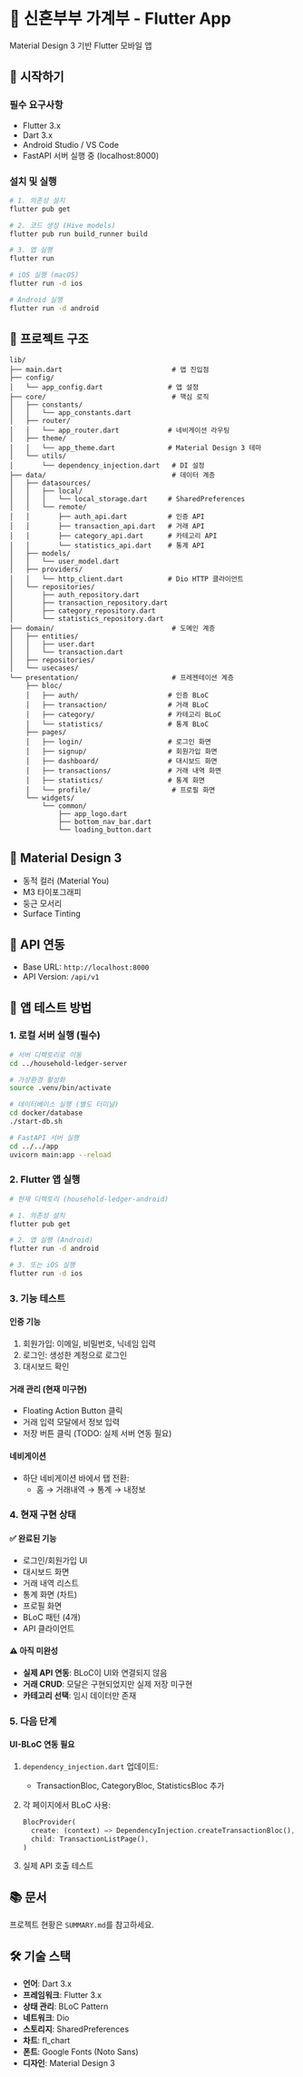 # 💑 신혼부부 가계부 - Flutter App

Material Design 3 기반 Flutter 모바일 앱

## 🚀 시작하기

### 필수 요구사항
- Flutter 3.x
- Dart 3.x
- Android Studio / VS Code
- FastAPI 서버 실행 중 (localhost:8000)

### 설치 및 실행

```bash
# 1. 의존성 설치
flutter pub get

# 2. 코드 생성 (Hive models)
flutter pub run build_runner build

# 3. 앱 실행
flutter run

# iOS 실행 (macOS)
flutter run -d ios

# Android 실행
flutter run -d android
```

## 📁 프로젝트 구조

```
lib/
├── main.dart                           # 앱 진입점
├── config/
│   └── app_config.dart                # 앱 설정
├── core/                               # 핵심 로직
│   ├── constants/
│   │   └── app_constants.dart
│   ├── router/
│   │   └── app_router.dart            # 네비게이션 라우팅
│   ├── theme/
│   │   └── app_theme.dart             # Material Design 3 테마
│   └── utils/
│       └── dependency_injection.dart   # DI 설정
├── data/                               # 데이터 계층
│   ├── datasources/
│   │   ├── local/
│   │   │   └── local_storage.dart     # SharedPreferences
│   │   └── remote/
│   │       ├── auth_api.dart          # 인증 API
│   │       ├── transaction_api.dart   # 거래 API
│   │       ├── category_api.dart      # 카테고리 API
│   │       └── statistics_api.dart    # 통계 API
│   ├── models/
│   │   └── user_model.dart
│   ├── providers/
│   │   └── http_client.dart           # Dio HTTP 클라이언트
│   └── repositories/
│       ├── auth_repository.dart
│       ├── transaction_repository.dart
│       ├── category_repository.dart
│       └── statistics_repository.dart
├── domain/                             # 도메인 계층
│   ├── entities/
│   │   ├── user.dart
│   │   └── transaction.dart
│   ├── repositories/
│   └── usecases/
└── presentation/                       # 프레젠테이션 계층
    ├── bloc/
    │   ├── auth/                      # 인증 BLoC
    │   ├── transaction/               # 거래 BLoC
    │   ├── category/                  # 카테고리 BLoC
    │   └── statistics/                # 통계 BLoC
    ├── pages/
    │   ├── login/                     # 로그인 화면
    │   ├── signup/                    # 회원가입 화면
    │   ├── dashboard/                 # 대시보드 화면
    │   ├── transactions/              # 거래 내역 화면
    │   ├── statistics/                # 통계 화면
    │   └── profile/                    # 프로필 화면
    └── widgets/
        └── common/
            ├── app_logo.dart
            ├── bottom_nav_bar.dart
            └── loading_button.dart
```

## 🎨 Material Design 3

- 동적 컬러 (Material You)
- M3 타이포그래피
- 둥근 모서리
- Surface Tinting

## 🔗 API 연동

- Base URL: `http://localhost:8000`
- API Version: `/api/v1`

## 🧪 앱 테스트 방법

### 1. 로컬 서버 실행 (필수)
```bash
# 서버 디렉토리로 이동
cd ../household-ledger-server

# 가상환경 활성화
source .venv/bin/activate

# 데이터베이스 실행 (별도 터미널)
cd docker/database
./start-db.sh

# FastAPI 서버 실행
cd ../../app
uvicorn main:app --reload
```

### 2. Flutter 앱 실행
```bash
# 현재 디렉토리 (household-ledger-android)

# 1. 의존성 설치
flutter pub get

# 2. 앱 실행 (Android)
flutter run -d android

# 3. 또는 iOS 실행
flutter run -d ios
```

### 3. 기능 테스트

#### 인증 기능
1. 회원가입: 이메일, 비밀번호, 닉네임 입력
2. 로그인: 생성한 계정으로 로그인
3. 대시보드 확인

#### 거래 관리 (현재 미구현)
- Floating Action Button 클릭
- 거래 입력 모달에서 정보 입력
- 저장 버튼 클릭 (TODO: 실제 서버 연동 필요)

#### 네비게이션
- 하단 네비게이션 바에서 탭 전환:
  - 홈 → 거래내역 → 통계 → 내정보

### 4. 현재 구현 상태

#### ✅ 완료된 기능
- 로그인/회원가입 UI
- 대시보드 화면
- 거래 내역 리스트
- 통계 화면 (차트)
- 프로필 화면
- BLoC 패턴 (4개)
- API 클라이언트

#### ⚠️ 아직 미완성
- **실제 API 연동**: BLoC이 UI와 연결되지 않음
- **거래 CRUD**: 모달은 구현되었지만 실제 저장 미구현
- **카테고리 선택**: 임시 데이터만 존재

### 5. 다음 단계

#### UI-BLoC 연동 필요
1. `dependency_injection.dart` 업데이트:
   - TransactionBloc, CategoryBloc, StatisticsBloc 추가

2. 각 페이지에서 BLoC 사용:
   ```dart
   BlocProvider(
     create: (context) => DependencyInjection.createTransactionBloc(),
     child: TransactionListPage(),
   )
   ```

3. 실제 API 호출 테스트

## 📚 문서

프로젝트 현황은 `SUMMARY.md`를 참고하세요.

## 🛠️ 기술 스택

- **언어**: Dart 3.x
- **프레임워크**: Flutter 3.x
- **상태 관리**: BLoC Pattern
- **네트워크**: Dio
- **스토리지**: SharedPreferences
- **차트**: fl_chart
- **폰트**: Google Fonts (Noto Sans)
- **디자인**: Material Design 3
